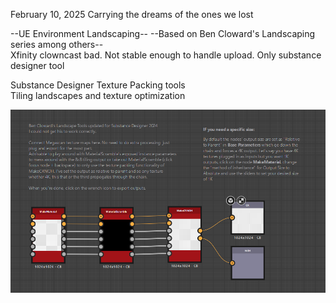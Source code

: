 February 10, 2025 Carrying the dreams of the ones we lost  
  
--UE Environment Landscaping--
--Based on Ben Cloward's Landscaping series among others--  
Xfinity clowncast bad. Not stable enough to handle upload. Only substance designer tool  
  
Substance Designer Texture Packing tools  
Tiling landscapes and texture optimization  
  
![alt text](https://github.com/okkitoh/250210__UE5Environment/blob/main/HowToLandscapeTool2024.png)  

